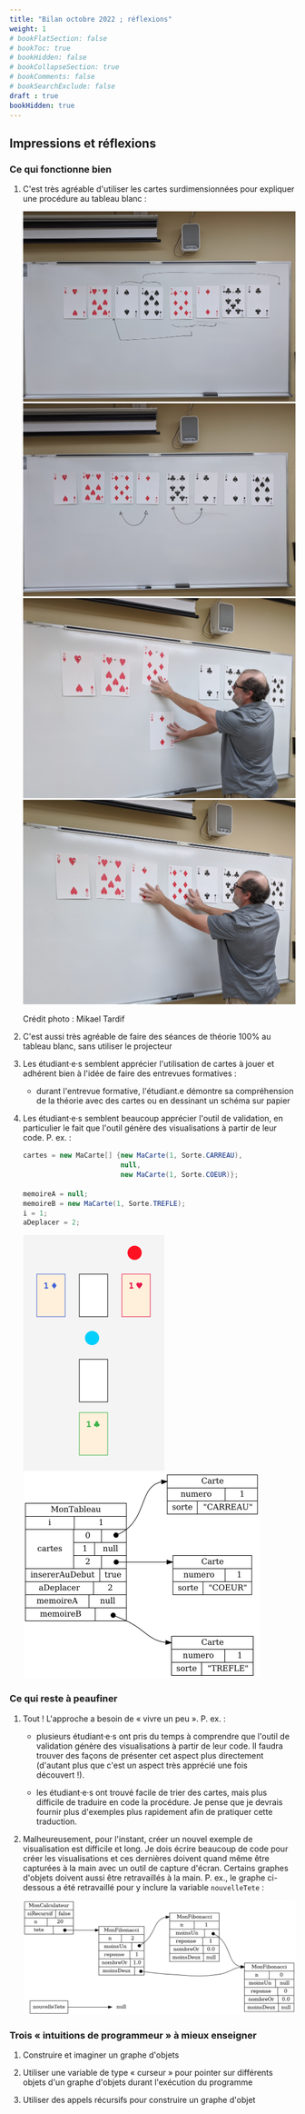 ```yaml
---
title: "Bilan octobre 2022 ; réflexions"
weight: 1
# bookFlatSection: false
# bookToc: true
# bookHidden: false
# bookCollapseSection: true
# bookComments: false
# bookSearchExclude: false
draft : true
bookHidden: true
---
```



## Impressions et réflexions


### Ce qui fonctionne bien

1. C'est très agréable d'utiliser les cartes surdimensionnées pour expliquer une procédure au tableau blanc&nbsp;:

    <img class="small-figure" src="/approche/trier/trier_par_sorte.jpg" />
    <img class="small-figure" src="/approche/trier/trier_par_numero01.jpg" />
    <img class="small-figure" src="/approche/trier/trier_par_numero03.jpg" />
    <img class="small-figure" src="/approche/trier/trier_par_numero02.jpg" />

    Crédit photo&nbsp;: Mikael Tardif

1. C'est aussi très agréable de faire des séances de théorie 100% au tableau blanc, sans utiliser le projecteur

1. Les étudiant·e·s semblent apprécier l'utilisation de cartes à jouer et adhérent bien à l'idée de faire des entrevues formatives&nbsp;:

    * durant l'entrevue formative, l'étudiant.e démontre sa compréhension de la théorie avec des cartes ou en dessinant un schéma sur papier

1. Les étudiant·e·s semblent beaucoup apprécier l'outil de validation, en particulier le fait que l'outil génère des visualisations à partir de leur code. P.&nbsp;ex.&nbsp;:

    ```java
    cartes = new MaCarte[] {new MaCarte(1, Sorte.CARREAU),
                            null,
                            new MaCarte(1, Sorte.COEUR)};

    memoireA = null;
    memoireB = new MaCarte(1, Sorte.TREFLE);
    i = 1;
    aDeplacer = 2;
    ```

    <img src="/annexes/annexe_bilans/bilan_octobre_2022/cartes.png">

    <img src="/annexes/annexe_bilans/bilan_octobre_2022/graphe.png">


### Ce qui reste à peaufiner

1. Tout&nbsp;! L'approche a besoin de «&nbsp;vivre un peu&nbsp;». P.&nbsp;ex.&nbsp;:

    * plusieurs étudiant·e·s ont pris du temps à comprendre que l'outil de validation génère des visualisations à partir de leur code. Il faudra trouver des façons de présenter cet aspect plus directement (d'autant plus que c'est un aspect très apprécié une fois découvert&nbsp;!).

    * les étudiant·e·s ont trouvé facile de trier des cartes, mais plus difficile de traduire en code la procédure. Je pense que je devrais fournir plus d'exemples plus rapidement afin de pratiquer cette traduction.

1. Malheureusement, pour l'instant, créer un nouvel exemple de visualisation est difficile et long. Je dois écrire beaucoup de code pour créer les visualisations et ces dernières doivent quand même être capturées à la main avec un outil de capture d'écran. Certains graphes d'objets doivent aussi être retravaillés à la main. P.&nbsp;ex., le graphe ci-dessous a été retravaillé pour y inclure la variable `nouvelleTete`&nbsp;:

    <img class="figure" src="/annexes/annexe_bilans/bilan_octobre_2022/dyn01.png"/>


### Trois «&nbsp;intuitions de programmeur&nbsp;» à mieux enseigner

1. Construire et imaginer un graphe d'objets

1. Utiliser une variable de type «&nbsp;curseur&nbsp;» pour pointer sur différents objets d'un graphe d'objets durant l'exécution du programme

1. Utiliser des appels récursifs pour construire un graphe d'objet
